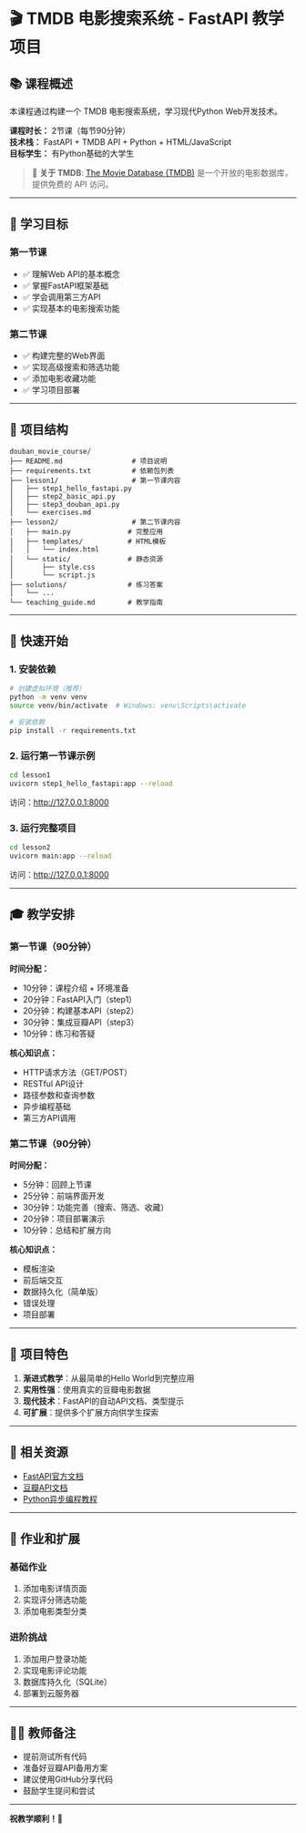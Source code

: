 # 🎬 TMDB 电影搜索系统 - FastAPI 教学项目

## 📚 课程概述

本课程通过构建一个 TMDB 电影搜索系统，学习现代Python Web开发技术。

**课程时长：** 2节课（每节90分钟）  
**技术栈：** FastAPI + TMDB API + Python + HTML/JavaScript  
**目标学生：** 有Python基础的大学生

> 📖 **关于 TMDB**: [The Movie Database (TMDB)](https://www.themoviedb.org/) 是一个开放的电影数据库，提供免费的 API 访问。

---

## 🎯 学习目标

### 第一节课
- ✅ 理解Web API的基本概念
- ✅ 掌握FastAPI框架基础
- ✅ 学会调用第三方API
- ✅ 实现基本的电影搜索功能

### 第二节课
- ✅ 构建完整的Web界面
- ✅ 实现高级搜索和筛选功能
- ✅ 添加电影收藏功能
- ✅ 学习项目部署

---

## 📂 项目结构

```
douban_movie_course/
├── README.md                 # 项目说明
├── requirements.txt          # 依赖包列表
├── lesson1/                  # 第一节课内容
│   ├── step1_hello_fastapi.py
│   ├── step2_basic_api.py
│   ├── step3_douban_api.py
│   └── exercises.md
├── lesson2/                  # 第二节课内容
│   ├── main.py              # 完整应用
│   ├── templates/           # HTML模板
│   │   └── index.html
│   └── static/              # 静态资源
│       ├── style.css
│       └── script.js
├── solutions/               # 练习答案
│   └── ...
└── teaching_guide.md        # 教学指南
```

---

## 🚀 快速开始

### 1. 安装依赖

```bash
# 创建虚拟环境（推荐）
python -m venv venv
source venv/bin/activate  # Windows: venv\Scripts\activate

# 安装依赖
pip install -r requirements.txt
```

### 2. 运行第一节课示例

```bash
cd lesson1
uvicorn step1_hello_fastapi:app --reload
```

访问：http://127.0.0.1:8000

### 3. 运行完整项目

```bash
cd lesson2
uvicorn main:app --reload
```

访问：http://127.0.0.1:8000

---

## 🎓 教学安排

### 第一节课（90分钟）

**时间分配：**
- 10分钟：课程介绍 + 环境准备
- 20分钟：FastAPI入门（step1）
- 20分钟：构建基本API（step2）
- 30分钟：集成豆瓣API（step3）
- 10分钟：练习和答疑

**核心知识点：**
- HTTP请求方法（GET/POST）
- RESTful API设计
- 路径参数和查询参数
- 异步编程基础
- 第三方API调用

### 第二节课（90分钟）

**时间分配：**
- 5分钟：回顾上节课
- 25分钟：前端界面开发
- 30分钟：功能完善（搜索、筛选、收藏）
- 20分钟：项目部署演示
- 10分钟：总结和扩展方向

**核心知识点：**
- 模板渲染
- 前后端交互
- 数据持久化（简单版）
- 错误处理
- 项目部署

---

## 🌟 项目特色

1. **渐进式教学**：从最简单的Hello World到完整应用
2. **实用性强**：使用真实的豆瓣电影数据
3. **现代技术**：FastAPI的自动API文档、类型提示
4. **可扩展**：提供多个扩展方向供学生探索

---

## 🔗 相关资源

- [FastAPI官方文档](https://fastapi.tiangolo.com/)
- [豆瓣API文档](https://douban-api-docs.zce.me/)
- [Python异步编程教程](https://docs.python.org/zh-cn/3/library/asyncio.html)

---

## 📝 作业和扩展

### 基础作业
1. 添加电影详情页面
2. 实现评分筛选功能
3. 添加电影类型分类

### 进阶挑战
1. 添加用户登录功能
2. 实现电影评论功能
3. 数据库持久化（SQLite）
4. 部署到云服务器

---

## 👨‍🏫 教师备注

- 提前测试所有代码
- 准备好豆瓣API备用方案
- 建议使用GitHub分享代码
- 鼓励学生提问和尝试

---

**祝教学顺利！🎉**

